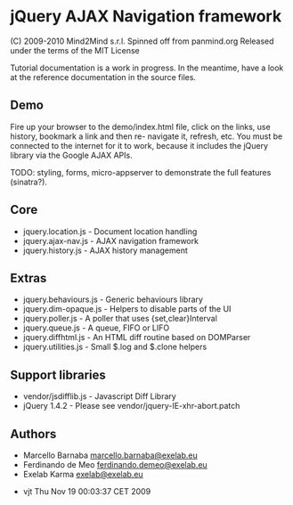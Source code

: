 jQuery AJAX Navigation framework
================================

 (C) 2009-2010 Mind2Mind s.r.l.
 Spinned off from panmind.org
 Released under the terms of the MIT License

Tutorial documentation is a work in progress. In the
meantime, have a look at the reference documentation
in the source files.

Demo
----

Fire up your browser to the demo/index.html file, click
on the links, use history, bookmark a link and then re-
navigate it, refresh, etc. You must be connected to the
internet for it to work, because it includes the jQuery
library via the Google AJAX APIs.

TODO: styling, forms, micro-appserver to demonstrate
the full features (sinatra?).

Core
----

  * jquery.location.js   - Document location handling
  * jquery.ajax-nav.js   - AJAX navigation framework
  * jquery.history.js    - AJAX history management

Extras
------

  * jquery.behaviours.js - Generic behaviours library
  * jquery.dim-opaque.js - Helpers to disable parts of the UI
  * jquery.poller.js     - A poller that uses {set,clear}Interval
  * jquery.queue.js      - A queue, FIFO or LIFO
  * jquery.diffhtml.js   - An HTML diff routine based on DOMParser
  * jquery.utilities.js  - Small $.log and $.clone helpers

Support libraries
-----------------

  * vendor/jsdifflib.js  - Javascript Diff Library
  * jQuery 1.4.2         - Please see vendor/jquery-IE-xhr-abort.patch

Authors
-------

  * Marcello Barnaba  <marcello.barnaba@exelab.eu>
  * Ferdinando de Meo <ferdinando.demeo@exelab.eu>
  * Exelab Karma      <exelab@exelab.eu>

  - vjt  Thu Nov 19 00:03:37 CET 2009

